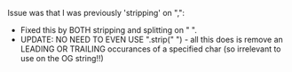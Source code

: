 Issue was that I was previously 'stripping' on ",":
​
- Fixed this by BOTH stripping and splitting on " ".
- UPDATE: NO NEED TO EVEN USE ".strip(" ") - all this does is remove an LEADING OR TRAILING occurances of a specified char (so irrelevant to use on the OG string!!)
​
​